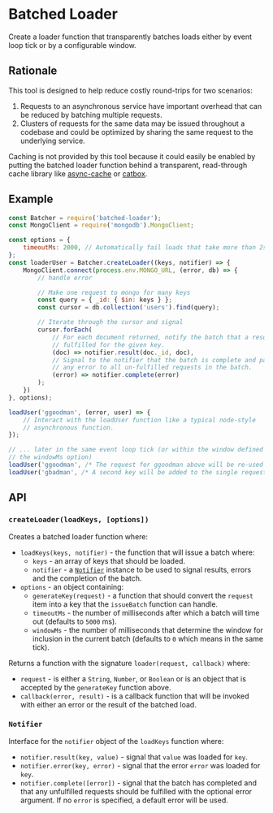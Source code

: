# Batched Loader

Create a loader function that transparently batches loads either by event loop tick or by a configurable window.

## Rationale

This tool is designed to help reduce costly round-trips for two scenarios:

1. Requests to an asynchronous service have important overhead that can be reduced by batching multiple requests.
2. Clusters of requests for the same data may be issued throughout a codebase and could be optimized by sharing the same request to the underlying service.

Caching is not provided by this tool because it could easily be enabled by putting the batched loader function behind a transparent, read-through cache library like [async-cache](https://www.npmjs.com/package/async-cache) or [catbox](https://www.npmjs.com/package/catbox).

## Example

```js
const Batcher = require('batched-loader');
const MongoClient = require('mongodb').MongoClient;

const options = {
    timeoutMs: 2000, // Automatically fail loads that take more than 2s
};
const loaderUser = Batcher.createLoader((keys, notifier) => {
    MongoClient.connect(process.env.MONGO_URL, (error, db) => {
        // handle error

        // Make one request to mongo for many keys
        const query = { _id: { $in: keys } };
        const cursor = db.collection('users').find(query);

        // Iterate through the cursor and signal
        cursor.forEach(
            // For each document returned, notify the batch that a result was
            // fulfilled for the given key.
            (doc) => notifier.result(doc._id, doc),
            // Signal to the notifier that the batch is complete and pass along
            // any error to all un-fulfilled requests in the batch.
            (error) => notifier.complete(error)
        );
    })
}, options);

loadUser('ggoodman', (error, user) => {
    // Interact with the loadUser function like a typical node-style
    // asynchronous function.
});

// ... later in the same event loop tick (or within the window defined by
// the windowMs option)
loadUser('ggoodman', /* The request for ggoodman above will be re-used */);
loadUser('gbadman', /* A second key will be added to the single request batch */);
```

## API

### `createLoader(loadKeys, [options])`

Creates a batched loader function where:

- `loadKeys(keys, notifier)` - the function that will issue a batch where:
    - `keys` - an array of keys that should be loaded.
    - `notifier` - a [`Notifier`](#Notifier) instance to be used to signal results, errors and the completion of the batch.
- `options` - an object containing:
    - `generateKey(request)` - a function that should convert the `request` item into a key that the `issueBatch` function can handle.
    - `timeoutMs` - the number of milliseconds after which a batch will time out (defaults to `5000` ms).
    - `windowMs` - the number of milliseconds that determine the window for inclusion in the current batch (defaults to `0` which means in the same tick).

Returns a function with the signature `loader(request, callback)` where:

- `request` - is either a `String`, `Number`, or `Boolean` or is an object that is accepted by the `generateKey` function above.
- `callback(error, result)` - is a callback function that will be invoked with either an error or the result of the batched load.

### `Notifier`

Interface for the `notifier` object of the `loadKeys` function where:

- `notifier.result(key, value)` - signal that `value` was loaded for `key`.
- `notifier.error(key, error)` - signal that the error `error` was loaded for `key`.
- `notifier.complete([error])` - signal that the batch has completed and that any unfulfilled requests should be fulfilled with the optional error argument. If no `error` is specified, a default error will be used.